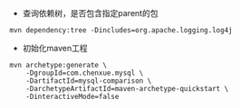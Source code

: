 - 查询依赖树，是否包含指定parent的包

```shell
mvn dependency:tree -Dincludes=org.apache.logging.log4j
```

- 初始化maven工程

```shel
mvn archetype:generate \
    -DgroupId=com.chenxue.mysql \
    -DartifactId=mysql-comparison \
    -DarchetypeArtifactId=maven-archetype-quickstart \
    -DinteractiveMode=false
```

